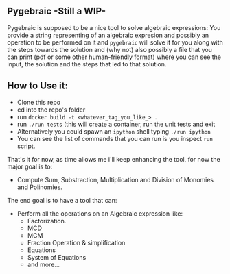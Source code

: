 ## Pygebraic -Still a WIP-

Pygebraic is supposed to be a nice tool to solve algebraic expressions: You provide a string representing of an algebraic expresion and possibly an operation to be performed on it and `pygebraic` will solve it for you along with the steps towards the solution and (why not) also possibly a file that you can print (pdf or some other human-friendly format) where you can see the input, the solution and the steps that led to that solution.

## How to Use it:

- Clone this repo
- cd into the repo's folder
- run `docker build -t <whatever_tag_you_like_> .`
- run `./run tests` (this will create a container, run the unit tests and exit
- Alternatively you could spawn an `ipython` shell typing `./run ipython`
- You can see the list of commands that you can run is you inspect `run` script.

That's it for now, as time allows me i'll keep enhancing the tool, for now the major goal is to:

- Compute Sum, Substraction, Multiplication and Division of Monomies and Polinomies.

The end goal is to have a tool that can:

- Perform all the operations on an Algebraic expression like:
  - Factorization.
  - MCD
  - MCM
  - Fraction Operation & simplification
  - Equations
  - System of Equations
  - and more...
